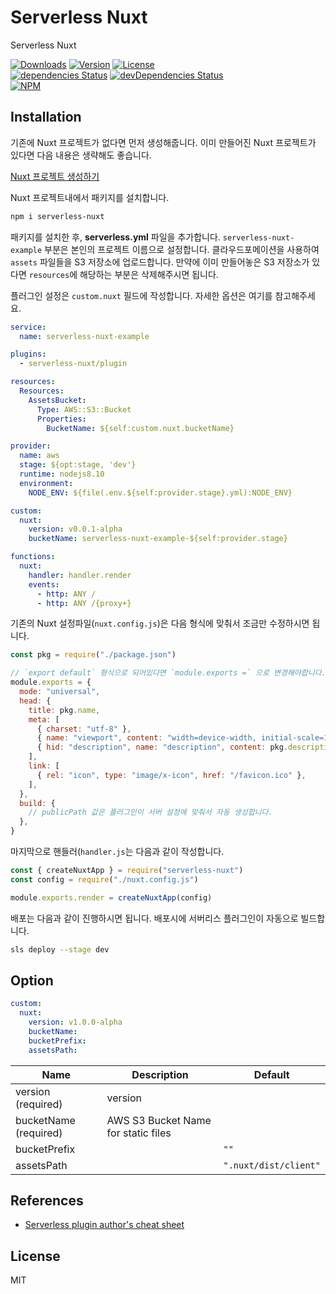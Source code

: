 # Serverless Nuxt

Serverless Nuxt

<p>
  <a href="https://npmcharts.com/compare/serverless-nuxt?minimal=true"><img alt="Downloads" src="https://img.shields.io/npm/dt/serverless-nuxt.svg" /></a>
  <a href="https://www.npmjs.com/package/serverless-nuxt"><img alt="Version" src="https://img.shields.io/npm/v/serverless-nuxt.svg" /></a>
  <a href="https://www.npmjs.com/package/serverless-nuxt"><img alt="License" src="https://img.shields.io/npm/l/serverless-nuxt.svg" /></a>
  <br />
  <a href="https://david-dm.org/corgidisco/serverless-nuxt"><img alt="dependencies Status" src="https://david-dm.org/corgidisco/serverless-nuxt/status.svg" /></a>
  <a href="https://david-dm.org/corgidisco/serverless-nuxt?type=dev"><img alt="devDependencies Status" src="https://david-dm.org/corgidisco/serverless-nuxt/dev-status.svg" /></a>
  <br />
  <a href="https://www.npmjs.com/package/serverless-nuxt"><img alt="NPM" src="https://nodei.co/npm/serverless-nuxt.png" /></a>
</p>

## Installation

기존에 Nuxt 프로젝트가 없다면 먼저 생성해줍니다. 이미 만들어진 Nuxt 프로젝트가 있다면 다음 내용은 생략해도 좋습니다.

[Nuxt 프로젝트 생성하기](https://nuxtjs.org/guide/installation/)

Nuxt 프로젝트내에서 패키지를 설치합니다.

```bash
npm i serverless-nuxt
```

패키지를 설치한 후, **serverless.yml** 파일을 추가합니다. `serverless-nuxt-example` 부분은 본인의 프로젝트 이름으로 설정합니다.
클라우드포메이션을 사용하여 `assets` 파일들을 S3 저장소에 업로드합니다. 만약에 이미 만들어놓은 S3 저장소가 있다면 `resources`에 해당하는 부분은 삭제해주시면 됩니다.

플러그인 설정은 `custom.nuxt` 필드에 작성합니다. 자세한 옵션은 여기를 참고해주세요.

```yml
service:
  name: serverless-nuxt-example

plugins:
  - serverless-nuxt/plugin

resources:
  Resources:
    AssetsBucket:
      Type: AWS::S3::Bucket
      Properties:
        BucketName: ${self:custom.nuxt.bucketName}

provider:
  name: aws
  stage: ${opt:stage, 'dev'}
  runtime: nodejs8.10
  environment:
    NODE_ENV: ${file(.env.${self:provider.stage}.yml):NODE_ENV}

custom:
  nuxt:
    version: v0.0.1-alpha
    bucketName: serverless-nuxt-example-${self:provider.stage}

functions:
  nuxt:
    handler: handler.render
    events:
      - http: ANY /
      - http: ANY /{proxy+}
```

기존의 Nuxt 설정파일(`nuxt.config.js`)은 다음 형식에 맞춰서 조금만 수정하시면 됩니다.

```js
const pkg = require("./package.json")

// `export default` 형식으로 되어있다면 `module.exports =` 으로 변경해야합니다.
module.exports = {
  mode: "universal",
  head: {
    title: pkg.name,
    meta: [
      { charset: "utf-8" },
      { name: "viewport", content: "width=device-width, initial-scale=1" },
      { hid: "description", name: "description", content: pkg.description },
    ],
    link: [
      { rel: "icon", type: "image/x-icon", href: "/favicon.ico" },
    ],
  },
  build: {
    // publicPath 값은 플러그인이 서버 설정에 맞춰서 자동 생성합니다.
  },
}
```

마지막으로 핸들러(`handler.js`는 다음과 같이 작성합니다.

```js
const { createNuxtApp } = require("serverless-nuxt")
const config = require("./nuxt.config.js")

module.exports.render = createNuxtApp(config)
```

배포는 다음과 같이 진행하시면 됩니다. 배포시에 서버리스 플러그인이 자동으로 빌드합니다.

```bash
sls deploy --stage dev
```

## Option

```yml
custom:
  nuxt:
    version: v1.0.0-alpha
    bucketName:
    bucketPrefix:
    assetsPath:
```

Name                 | Description | Default
---------------------| ----------- | ------- |
version (required)   | version     |
bucketName (required)| AWS S3 Bucket Name for static files
bucketPrefix         |  | `""`
assetsPath           |  | `".nuxt/dist/client"`


## References

- [Serverless plugin author's cheat sheet](https://gist.github.com/HyperBrain/50d38027a8f57778d5b0f135d80ea406)

## License

MIT
